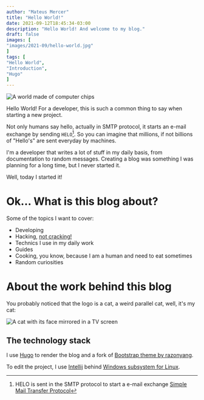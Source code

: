 ```yaml
---
author: "Mateus Mercer"
title: "Hello World!"
date: 2021-09-12T18:45:34-03:00
description: "Hello World! And welcome to my blog."
draft: false
images: [
"images/2021-09/hello-world.jpg"
]
tags: [
"Hello World",
"Introduction",
"Hugo"
]
---
```


![A world made of computer chips](/images/2021-09/hello-world.jpg#center "A world made of computer chips. Source: [Internet Archive <3](https://archive.org/details/80_Microcomputing_Issue_23_1981-11_1001001_US/mode/2up)")

Hello World! For a developer, this is such a common thing to say when starting a new project.

Not only humans say hello, actually in SMTP protocol, it starts an e-mail exchange by sending `HELO`[^1].
So you can imagine that millions, if not billions of "Hello's" are sent everyday by machines.

[^1]: HELO is sent in the SMTP protocol to start a e-mail exchange [Simple Mail Transfer Protocol](https://en.wikipedia.org/wiki/Simple_Mail_Transfer_Protocol)

I'm a developer that writes a lot of stuff in my daily basis, from documentation to random messages.
Creating a blog was something I was planning for a long time, but I never started it.

Well, today I started it!

# Ok... What is this blog about?

Some of the topics I want to cover:
* Developing
* Hacking, [not cracking!](http://www.catb.org/hacker-emblem/)
* Technics I use in my daily work
* Guides
* Cooking, you know, because I am a human and need to eat sometimes
* Random curiosities

# About the work behind this blog

You probably noticed that the logo is a cat, a weird parallel cat, well, it's my cat:

![A cat with its face mirrored in a TV screen](/images/2021-09/pinky.png#center "A cat with its face mirrored in a TV screen")

## The technology stack 

I use [Hugo](https://gohugo.io/) to render the blog and a fork of [Bootstrap theme by razonyang](https://github.com/razonyang/hugo-theme-bootstrap).

To edit the project, I use [Intellij](https://www.jetbrains.com/idea/) behind [Windows subsystem for Linux](https://docs.microsoft.com/en-us/windows/wsl/install-win10).
